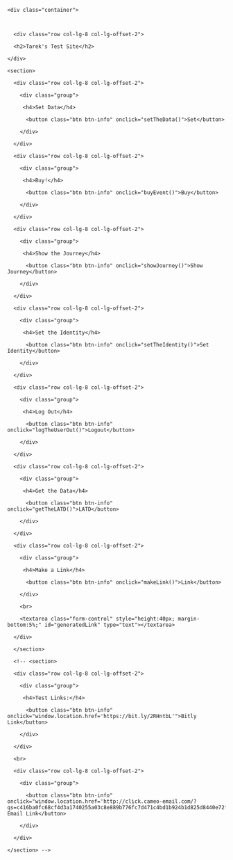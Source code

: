 <html lang="en">

<head>

<meta charset="utf-8">

<meta http-equiv="X-UA-Compatible" content="IE=edge">

<meta name="viewport" content="width=device-width, initial-scale=1">

<meta property="og:description" content="some content here"/>





<link rel="stylesheet" href="https://maxcdn.bootstrapcdn.com/bootstrap/3.3.7/css/bootstrap.min.css" integrity="sha384-BVYiiSIFeK1dGmJRAkycuHAHRg32OmUcww7on3RYdg4Va+PmSTsz/K68vbdEjh4u" crossorigin="anonymous">



<script src="https://ajax.googleapis.com/ajax/libs/jquery/1.12.4/jquery.min.js"></script>

<script type="text/javascript">



  (function(b,r,a,n,c,h,_,s,d,k){if(!b[n]||!b[n]._q){for(;s<_.length;)c(h,_[s++]);d=r.createElement(a);d.async=1;d.src="https://cdn.branch.io/branch-latest.min.js";k=r.getElementsByTagName(a)[0];k.parentNode.insertBefore(d,k);b[n]=h}})(window,document,"script","branch",function(b,r){b[r]=function(){b._q.push([r,arguments])}},{_q:[],_v:1},"addListener applyCode autoAppIndex banner closeBanner closeJourney creditHistory credits data deepview deepviewCta first getCode init link logout redeem referrals removeListener sendSMS setBranchViewData setIdentity track validateCode trackCommerceEvent logEvent disableTracking".split(" "), 0);



  // branch.setIdentity("suuid", (err) => console.error(err));

  branch.init('key_live_kaxcEcBIoOHeFuJaHLsifdbkEuiLAvEY', 

	{

		"metadata":{

// 			"foo": "SetDataTest"

		}

	},       

	function(err, data) {

  });

  branch.setBranchViewData({

    data: {

//       "linkData": "testData"

    }

  });

  var thisListener = function(event, data) { 

      window.journeyData = data;

      console.log("event " + JSON.stringify(event));

      console.log("data " + JSON.stringify(data));

      // sendData(event, data);

  }



  // branch.addListener('didShowJourney', thisListener); //A listener for a Journey impression

  function sendData (event, data) {

    // var journey_variation = data.journey_link_data.tags;

    // var journey_id = data.journey_link_data.journey_id;

    // var journey_name = data.journey_link_data.journey_name;

    // // var userId = dataLayer.userId;

    // var classpass_id = "FOO" //REPLACE "FOO" WITH YOUR ID



    // console.log(journey_variation, journey_id, journey_name);



    // var custom_data = {

    //   "variation": journey_variation,

    //   "journey_id": journey_id,

    //   "journey_name": journey_name,

    //   "classpass_id": classpass_id

    // }

    branch.logEvent(

      "homepage_view",

      //custom_data,

      function(err) { console.log(err);}

    );

  };



  // branch.addListener('didShowJourney', thisListener); //A listener for showing a banner



  // function setTheData () {

  //   console.log("setting");

  //   branch.closeJourney();

  //   branch.setBranchViewData({

      

  //     data: {

  //       '~campaign': 'SetDataTest'

  //     }

  //   });

  // };



  function buyEvent () {

    console.log("buying");

    var commerce_data = {"revenue":28.45,

      "currency":"USD",

      "transaction_id":"313299",

      "shipping":5.95,

      "tax":0,

      //"~referring_link":"379998049730159899",

      "products":[{"sku":"xbar1788","name":"SAFTB Golf Towel - GOLF / SAFTB","price":25,"quantity":1,"category":"","variant":"GOLF / SAFTB"}]

    };

    var metadata =  {};

    branch.trackCommerceEvent('purchase', commerce_data, metadata, function(err) {

        if(err) {

             throw err;

        }

    });

  };

  function showJourney () {

    console.log("showing");

    branch.init('key_live_gchnKkd3l3m9YBPP2d73jmfejkcgVjgM', function(err, data) {

      branch.closeJourney(

        function(err) { 

          branch.track('pageview', null, {'branch_view_id': '411594526336324610'});

          console.log(err); 

        }

      );

      

    });

  };

  function setTheIdentity () {

    console.log("setting the identity");

    // var timestamp = Math.round(+new Date()/1000);

    // var id = timestamp.toString();

    branch.setIdentity("suuid", function (err, data) {

      console.log(err, data);

    });

  };



  function logTheUserOut () {

    console.log("logging out identity");

    branch.logout(function(err){

      console.log(err);

    });

  };



  function getTheLATD () {

    branch.lastAttributedTouchData(function (err, data){console.log(data);});

  };



  function makeLink () {

    var canonicalURL = window.location.href;

    var linkData = {

      "$canonical_url": canonicalURL,

      "campaign":"TTSite"

    };



    branch.link(linkData, function(err, link) {

                if (err == null) {

                    document.getElementById('generatedLink').value = link;

                } else {

                    document.getElementById('generatedLink').value = err;

                }

            });

  }

</script>

<title>Tarek's Test Site</title>





<link rel="stylesheet" type="text/css" href="css/bootstrap-theme.min.css">

<link href="css/bootstrap.css" rel="stylesheet">



</head>



<body>



	<div class="container">



      <div class="row col-lg-8 col-lg-offset-2">

      <h2>Tarek's Test Site</h2>

    </div>

    <section>

      <div class="row col-lg-8 col-lg-offset-2">

        <div class="group">

         <h4>Set Data</h4>

          <button class="btn btn-info" onclick="setTheData()">Set</button>

        </div>

      </div>

      <div class="row col-lg-8 col-lg-offset-2">

        <div class="group">

         <h4>Buy!</h4>

          <button class="btn btn-info" onclick="buyEvent()">Buy</button>

        </div>

      </div>

      <div class="row col-lg-8 col-lg-offset-2">

        <div class="group">

         <h4>Show the Journey</h4>

          <button class="btn btn-info" onclick="showJourney()">Show Journey</button>

        </div>

      </div>

      <div class="row col-lg-8 col-lg-offset-2">

        <div class="group">

         <h4>Set the Identity</h4>

          <button class="btn btn-info" onclick="setTheIdentity()">Set Identity</button>

        </div>

      </div>

      <div class="row col-lg-8 col-lg-offset-2">

        <div class="group">

         <h4>Log Out</h4>

          <button class="btn btn-info" onclick="logTheUserOut()">Logout</button>

        </div>

      </div>

      <div class="row col-lg-8 col-lg-offset-2">

        <div class="group">

         <h4>Get the Data</h4>

          <button class="btn btn-info" onclick="getTheLATD()">LATD</button>

        </div>

      </div>

      <div class="row col-lg-8 col-lg-offset-2">

        <div class="group">

         <h4>Make a Link</h4>

          <button class="btn btn-info" onclick="makeLink()">Link</button>

        </div>

        <br>

        <textarea class="form-control" style="height:40px; margin-bottom:5%;" id="generatedLink" type="text"></textarea>

      </div>

      </section>

      <!-- <section>

      <div class="row col-lg-8 col-lg-offset-2">

        <div class="group">

         <h4>Test Links:</h4>

          <button class="btn btn-info" onclick="window.location.href='https://bit.ly/2RHntbL'">Bitly Link</button>

        </div>

      </div>

      <br>

      <div class="row col-lg-8 col-lg-offset-2">

        <div class="group">

          <button class="btn btn-info" onclick="window.location.href='http://click.cameo-email.com/?qs=c416ba0fc68cf4d3a1740255a03c8e889b776fc7d471c4bd1b924b1d825d8440e72f82c98547ff22269709dbcea8e6d866dad8ca555ee8d66447c8a96ac8d876'">Cameo Email Link</button>

        </div>

      </div>

    </section> -->

  </div>



 </body>

 </html>
